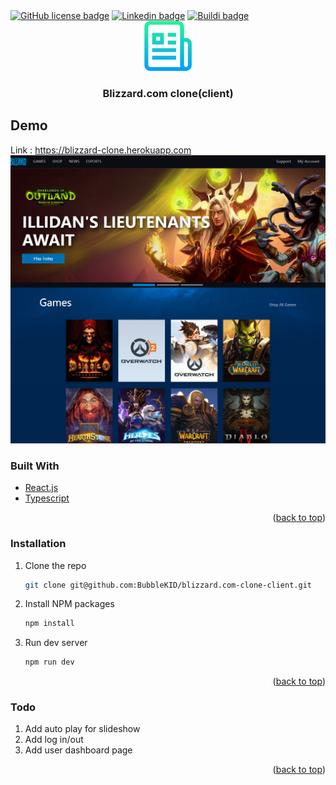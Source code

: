 <div id="top"></div>

<!-- PROJECT SHIELDS -->
<a href="https://github.com/BubbleKID/blizzard.com-clone-client/blob/master/LICENSE" alt="Activity">
    <img alt="GitHub license badge" src="https://img.shields.io/github/license/BubbleKID/blizzard.com-clone-client"></a>
<a href="https://www.linkedin.com/in/xin-chen-mark" alt="Activity">
    <img alt="Linkedin badge" src="https://img.shields.io/badge/LinkedIn-0077B5?style=flat&logo=linkedin&logoColor=white"></a>
<a href="https://app.travis-ci.com/github/BubbleKID/blizzard.com-clone-client" alt="Activity">
    <img alt="Buildi badge" src="https://app.travis-ci.com/BubbleKID/blizzard.com-clone-client.svg?branch=master"></a>

 
<!-- PROJECT LOGO -->
<br />
<div align="center">
  <a href="https://github.com/BubbleKID/blizzard.com-clone-client">
    <img src="logo.png" alt="Logo" width="80" height="80">
  </a>
  <h3 align="center">Blizzard.com clone(client)</h3>
</div>

## Demo
Link : https://blizzard-clone.herokuapp.com
<a href="https://blizzard-clone.herokuapp.com"><img src="https://raw.githubusercontent.com/BubbleKID/blizzard.com-clone-client/master/screenshot.png" alt="blizzard-clone.herokuapp.com" /></a>

### Built With
* [React.js](https://reactjs.org/)
* [Typescript](https://www.typescriptlang.org/)

<p align="right">(<a href="#top">back to top</a>)</p>

### Installation
1. Clone the repo
   ```sh
   git clone git@github.com:BubbleKID/blizzard.com-clone-client.git
   ```
2. Install NPM packages
   ```sh
   npm install
   ```
3. Run dev server
   ```sh
   npm run dev
   ```

<p align="right">(<a href="#top">back to top</a>)</p>

### Todo
1. Add auto play for slideshow
2. Add log in/out
3. Add user dashboard page

<p align="right">(<a href="#top">back to top</a>)</p>